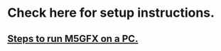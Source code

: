 
# Check here for setup instructions.  
## [Steps to run M5GFX on a PC.](https://github.com/m5stack/M5GFX/blob/master/examples/PlatformIO_SDL/README.md)
